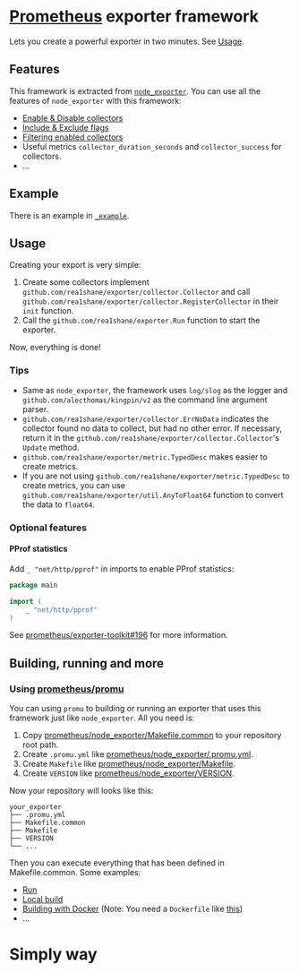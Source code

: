 # [Prometheus](https://github.com/prometheus/prometheus) exporter framework

Lets you create a powerful exporter in two minutes. See [Usage](#usage).

## Features

This framework is extracted from [`node_exporter`](https://github.com/prometheus/node_exporter). You can use all the features of `node_exporter` with this framework:

- [Enable & Disable collectors](https://github.com/prometheus/node_exporter/?tab=readme-ov-file#collectors)
- [Include & Exclude flags](https://github.com/prometheus/node_exporter/?tab=readme-ov-file#include--exclude-flags)
- [Filtering enabled collectors](https://github.com/prometheus/node_exporter/?tab=readme-ov-file#filtering-enabled-collectors)
- Useful metrics `collector_duration_seconds` and `collector_success` for collectors.
- ...

## Example

There is an example in [`_example`](https://github.com/rea1shane/exporter/tree/main/_example).

## Usage

Creating your export is very simple:

1. Create some collectors implement `github.com/rea1shane/exporter/collector.Collector` and call `github.com/rea1shane/exporter/collector.RegisterCollector` in their `init` function.
2. Call the `github.com/rea1shane/exporter.Run` function to start the exporter.

Now, everything is done!

### Tips

- Same as `node_exporter`, the framework uses `log/slog` as the logger and `github.com/alecthomas/kingpin/v2` as the command line argument parser.
- `github.com/rea1shane/exporter/collector.ErrNoData` indicates the collector found no data to collect, but had no other error. If necessary, return it in the `github.com/rea1shane/exporter/collector.Collector`'s `Update` method.
- `github.com/rea1shane/exporter/metric.TypedDesc` makes easier to create metrics.
- If you are not using `github.com/rea1shane/exporter/metric.TypedDesc` to create metrics, you can use `github.com/rea1shane/exporter/util.AnyToFloat64` function to convert the data to `float64`.

### Optional features

#### PProf statistics

Add `_ "net/http/pprof"` in imports to enable PProf statistics:

```go
package main

import (
	_ "net/http/pprof"
)
```

See [prometheus/exporter-toolkit#196](https://github.com/prometheus/exporter-toolkit/pull/196) for more information.

## Building, running and more

### Using [prometheus/promu](https://github.com/prometheus/promu)

You can using `promu` to building or running an exporter that uses this framework just like `node_exporter`. All you need is:

1. Copy [prometheus/node_exporter/Makefile.common](https://github.com/prometheus/node_exporter/blob/master/Makefile.common) to your repository root path.
2. Create `.promu.yml` like [prometheus/node_exporter/.promu.yml](https://github.com/prometheus/node_exporter/blob/master/.promu.yml).
3. Create `Makefile` like [prometheus/node_exporter/Makefile](https://github.com/prometheus/node_exporter/blob/master/Makefile).
4. Create `VERSION` like [prometheus/node_exporter/VERSION](https://github.com/prometheus/node_exporter/blob/master/VERSION).

Now your repository will looks like this:

```
your_exporter
├── .promu.yml
├── Makefile.common
├── Makefile
├── VERSION
└── ...
```

Then you can execute everything that has been defined in Makefile.common. Some examples:

- [Run](https://github.com/prometheus/node_exporter?tab=readme-ov-file#development-building-and-running)
- [Local build](https://github.com/prometheus/blackbox_exporter?tab=readme-ov-file#local-build)
- [Building with Docker](https://github.com/prometheus/blackbox_exporter?tab=readme-ov-file#building-with-docker) (Note: You need a `Dockerfile` like [this](https://github.com/prometheus/blackbox_exporter/blob/master/Dockerfile))
- ...

# Simply way
